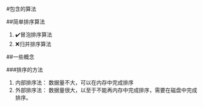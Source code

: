 #包含的算法

##简单排序算法
1.	✔️冒泡排序算法
2.	❌归并排序算法





##一些概念

###排序的方法

1.  内部排序法：
	数据量不大，可以在内存中完成排序
2.  外部排序法：
	数据量很大，以至于不能再内存中完成排序，需要在磁盘中完成排序。







	
	
	
	
	